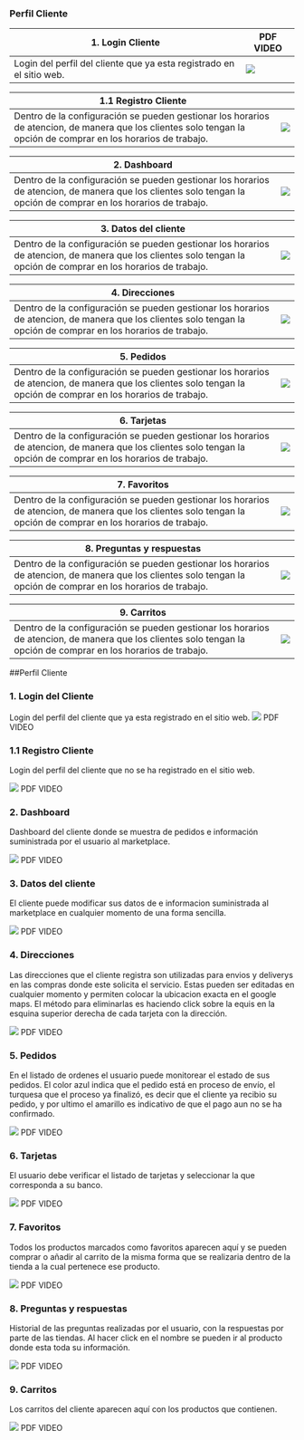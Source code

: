 ### Perfil Cliente


|  1. Login Cliente  |  PDF VIDEO |
| ------------ | ------------ |
| Login del perfil del cliente que ya esta registrado en el sitio web. | ![](https://i.imgur.com/q4YcB35.png)   |

|  1.1 Registro Cliente  |  |
| ------------ | ------------ |
| Dentro de la configuración se pueden gestionar los horarios de atencion, de manera que los clientes solo tengan la opción de comprar en los horarios de trabajo.   | ![](https://i.imgur.com/86glt29.png)   |

|  2. Dashboard |  |
| ------------ | ------------ |
| Dentro de la configuración se pueden gestionar los horarios de atencion, de manera que los clientes solo tengan la opción de comprar en los horarios de trabajo.   | ![](https://i.imgur.com/8jprSRM.png)   |

| 3. Datos del cliente |  |
| ------------ | ------------ |
| Dentro de la configuración se pueden gestionar los horarios de atencion, de manera que los clientes solo tengan la opción de comprar en los horarios de trabajo.   | ![](https://i.imgur.com/dQkaGqY.png)   |

|  4. Direcciones |  |
| ------------ | ------------ |
| Dentro de la configuración se pueden gestionar los horarios de atencion, de manera que los clientes solo tengan la opción de comprar en los horarios de trabajo.   | ![](https://i.imgur.com/inuSNVI.png)   |


|  5. Pedidos |  |
| ------------ | ------------ |
| Dentro de la configuración se pueden gestionar los horarios de atencion, de manera que los clientes solo tengan la opción de comprar en los horarios de trabajo.   | ![](https://i.imgur.com/eDqelg2.png)   |

|  6. Tarjetas |  |
| ------------ | ------------ |
| Dentro de la configuración se pueden gestionar los horarios de atencion, de manera que los clientes solo tengan la opción de comprar en los horarios de trabajo.   | ![](https://i.imgur.com/y3kT389.png)   |

|  7. Favoritos |  |
| ------------ | ------------ |
| Dentro de la configuración se pueden gestionar los horarios de atencion, de manera que los clientes solo tengan la opción de comprar en los horarios de trabajo.   | ![](https://i.imgur.com/s2GUXuU.png)   |

|  8. Preguntas y respuestas |  |
| ------------ | ------------ |
| Dentro de la configuración se pueden gestionar los horarios de atencion, de manera que los clientes solo tengan la opción de comprar en los horarios de trabajo.   | ![](https://i.imgur.com/1puiP2Q.png)   |

|  9. Carritos|  |
| ------------ | ------------ |
| Dentro de la configuración se pueden gestionar los horarios de atencion, de manera que los clientes solo tengan la opción de comprar en los horarios de trabajo.   | ![](https://i.imgur.com/ThJKYup.png)   |


##Perfil Cliente

### 1. Login del Cliente
Login del perfil del cliente que ya esta registrado en el sitio web. 
  ![](https://i.imgur.com/q4YcB35.png)
  PDF         VIDEO


### 1.1 Registro Cliente
Login del perfil del cliente que no se ha registrado  en el sitio web. 

  ![](https://i.imgur.com/q4YcB35.png)
  PDF         VIDEO
  
  
###  2. Dashboard 

Dashboard del cliente donde se muestra  de pedidos e información suministrada por el usuario al marketplace.

  ![](https://i.imgur.com/q4YcB35.png)
  PDF         VIDEO
  
  
###  3. Datos del cliente

El cliente puede modificar sus datos de  e informacion  suministrada al marketplace en cualquier momento de una forma  sencilla.  

  ![](https://i.imgur.com/q4YcB35.png)
  PDF         VIDEO
  
  
###  4. Direcciones

Las direcciones que el cliente registra son utilizadas para envios y deliverys en las compras donde este solicita el servicio. Estas pueden ser editadas en cualquier momento y permiten colocar la ubicacion exacta en el google maps. El método para eliminarlas es haciendo click sobre la equis en la esquina superior derecha de cada tarjeta con la dirección. 

  ![](https://i.imgur.com/q4YcB35.png)
  PDF         VIDEO
  
  
###  5. Pedidos

En el listado de ordenes el usuario puede monitorear el estado de sus pedidos. El color azul indica que el pedido está en proceso de envío, el turquesa que el proceso ya finalizó, es decir que el cliente ya recibio su pedido, y por ultimo el amarillo es indicativo de que el pago aun no se ha confirmado. 



  ![](https://i.imgur.com/q4YcB35.png)
  PDF         VIDEO
  
  
###  6. Tarjetas

El usuario debe verificar el listado de tarjetas y seleccionar la que corresponda a su banco. 

  ![](https://i.imgur.com/q4YcB35.png)
  PDF         VIDEO
  
 ###  7. Favoritos

Todos los productos marcados como favoritos aparecen aquí y se pueden comprar o añadir al carrito de la misma forma que se realizaria dentro de la tienda a la cual pertenece ese producto. 

  ![](https://i.imgur.com/q4YcB35.png)
  PDF         VIDEO
  
 ###  8. Preguntas y respuestas

Historial de las preguntas realizadas por el usuario, con la respuestas por parte de las tiendas. Al hacer click en el nombre se pueden ir al producto donde esta toda su información. 

  ![](https://i.imgur.com/q4YcB35.png)
  PDF         VIDEO
  
 ###  9. Carritos

Los carritos del cliente aparecen aquí con los productos que contienen. 
 
  ![](https://i.imgur.com/q4YcB35.png)
  PDF         VIDEO
  
